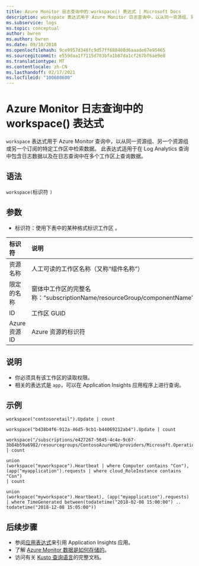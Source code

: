 ```yaml
---
title: Azure Monitor 日志查询中的 workspace() 表达式 | Microsoft Docs
description: workspace 表达式用于 Azure Monitor 日志查询中，以从同一资源组、另一个资源组或另一个订阅的特定工作区中检索数据。
ms.subservice: logs
ms.topic: conceptual
author: bwren
ms.author: bwren
ms.date: 09/10/2018
ms.openlocfilehash: 9ce9957d348fc9d57ff688408d6aaade67e95465
ms.sourcegitcommit: e559daa1f7115d703bfa1b87da1cf267bf6ae9e8
ms.translationtype: MT
ms.contentlocale: zh-CN
ms.lasthandoff: 02/17/2021
ms.locfileid: "100608600"
---
```

# <a name="workspace-expression-in-azure-monitor-log-query"></a>Azure Monitor 日志查询中的 workspace() 表达式

`workspace` 表达式用于 Azure Monitor 查询中，以从同一资源组、另一个资源组或另一个订阅的特定工作区中检索数据。 此表达式适用于在 Log Analytics 查询中包含日志数据以及在日志查询中在多个工作区上查询数据。


## <a name="syntax"></a>语法

`workspace(`标识符  `)`

## <a name="arguments"></a>参数

- 标识符：使用下表中的某种格式标识工作区  。

| 标识符 | 说明 | 示例
|:---|:---|:---|
| 资源名称 | 人工可读的工作区名称（又称“组件名称”） | workspace("contosoretail") |
| 限定的名称 | 窗体中工作区的完整名称：“subscriptionName/resourceGroup/componentName” | workspace('Contoso/ContosoResource/ContosoWorkspace') |
| ID | 工作区 GUID | workspace("b438b3f6-912a-46d5-9db1-b42069242ab4") |
| Azure 资源 ID | Azure 资源的标识符 | workspace("/subscriptions/e4227-645-44e-9c67-3b84b5982/resourcegroups/ContosoAzureHQ/providers/Microsoft.OperationalInsights/workspaces/contosoretail") |


## <a name="notes"></a>说明

* 你必须具有该工作区的读取权限。
* 相关的表达式是 `app`，可以在 Application Insights 应用程序上进行查询。

## <a name="examples"></a>示例

```Kusto
workspace("contosoretail").Update | count
```
```Kusto
workspace("b438b4f6-912a-46d5-9cb1-b44069212ab4").Update | count
```
```Kusto
workspace("/subscriptions/e427267-5645-4c4e-9c67-3b84b59a6982/resourcegroups/ContosoAzureHQ/providers/Microsoft.OperationalInsights/workspaces/contosoretail").Event | count
```
```Kusto
union 
(workspace("myworkspace").Heartbeat | where Computer contains "Con"),
(app("myapplication").requests | where cloud_RoleInstance contains "Con")
| count  
```
```Kusto
union 
(workspace("myworkspace").Heartbeat), (app("myapplication").requests)
| where TimeGenerated between(todatetime("2018-02-08 15:00:00") .. todatetime("2018-12-08 15:05:00"))
```

## <a name="next-steps"></a>后续步骤

- 参阅[应用表达式](../log-query/app-expression.md)来引用 Application Insights 应用。
- 了解 [Azure Monitor 数据是如何存储的](../log-query/log-query-overview.md)。
- 访问有关 [Kusto 查询语言](/azure/kusto/query/)的完整文档。
